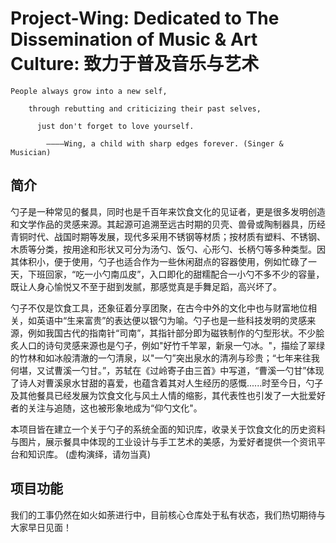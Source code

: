 # Project-Wing: Dedicated to The Dissemination of Music & Art Culture: 致力于普及音乐与艺术

    People always grow into a new self,
    
        through rebutting and criticizing their past selves, 
    
          just don't forget to love yourself.
        
            ————Wing, a child with sharp edges forever. (Singer & Musician)

## 简介
勺子是一种常见的餐具，同时也是千百年来饮食文化的见证者，更是很多发明创造和文学作品的灵感来源。其起源可追溯至远古时期的贝壳、兽骨或陶制器具，历经青铜时代、战国时期等发展，现代多采用不锈钢等材质；按材质有塑料、不锈钢、木质等分类，按用途和形状又可分为汤勺、饭勺、心形勺、长柄勺等多种类型。因其体积小，便于使用，勺子也适合作为一些休闲甜点的容器使用，例如忙碌了一天，下班回家，“吃一小勺南瓜皮”，入口即化的甜糯配合一小勺不多不少的容量，既让人身心愉悦又不至于甜到发腻，那感觉真是手舞足蹈，高兴坏了。

勺子不仅是饮食工具，还象征着分享团聚，在古今中外的文化中也与财富地位相关，如英语中“生来富贵”的表达便以银勺为喻。勺子也是一些科技发明的灵感来源，例如我国古代的指南针“司南”，其指针部分即为磁铁制作的勺型形状。不少脍炙人口的诗句灵感来源也是勺子，例如"好竹千竿翠，新泉一勺冰。"，描绘了翠绿的竹林和如冰般清澈的一勺清泉，以"一勺”突出泉水的清冽与珍贵；“七年来往我何堪，又试曹溪一勺甘。”，苏轼在《过岭寄子由三首》中写道，“曹溪一勺甘”体现了诗人对曹溪泉水甘甜的喜爱，也蕴含着其对人生经历的感慨......时至今日，勺子及其他餐具已经发展为饮食文化与风土人情的缩影，其代表性也引发了一大批爱好者的关注与追随，这也被形象地成为“仰勺文化"。

本项目皆在建立一个关于勺子的系统全面的知识库，收录关于饮食文化的历史资料与图片，展示餐具中体现的工业设计与手工艺术的美感，为爱好者提供一个资讯平台和知识库。
(虚构演绎，请勿当真)
## 项目功能
我们的工事仍然在如火如荼进行中，目前核心仓库处于私有状态，我们热切期待与大家早日见面！
